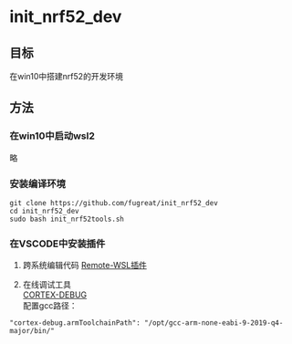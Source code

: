 # init_nrf52_dev


## 目标
在win10中搭建nrf52的开发环境

## 方法


### 在win10中启动wsl2
略


### 安装编译环境 

````
git clone https://github.com/fugreat/init_nrf52_dev
cd init_nrf52_dev
sudo bash init_nrf52tools.sh
````





### 在VSCODE中安装插件
1. 跨系统编辑代码
[Remote-WSL插件](https://marketplace.visualstudio.com/items?itemName=ms-vscode-remote.remote-wsl)  

2. 在线调试工具  
[CORTEX-DEBUG](https://marketplace.visualstudio.com/items?itemName=marus25.cortex-debug)  
配置gcc路径：    
````
"cortex-debug.armToolchainPath": "/opt/gcc-arm-none-eabi-9-2019-q4-major/bin/"
````

